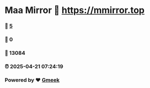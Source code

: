 # Maa Mirror :link: https://mmirror.top 
### :page_facing_up: [5](https://mmirror.top/tag.html) 
### :speech_balloon: 0 
### :hibiscus: 13084 
### :alarm_clock: 2025-04-21 07:24:19 
### Powered by :heart: [Gmeek](https://github.com/Meekdai/Gmeek)
